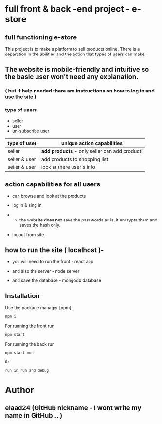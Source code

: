 # full front & back -end project - e-store

## full functioning e-store

This project is to make a platform to sell products online.
There is a separation in the abilities and the action that types of users can make.

## The website is mobile-friendly and intuitive so the basic user won't need any explanation.

### ( but if help needed there are instructions on how to log in and use the site )

### type of users

- seller
- user
- un-subscribe user

| type of user  | unique action capabilities                      |
| ------------- | ----------------------------------------------- |
| seller        | **add products** - only seller can add product! |
| seller & user | add products to shopping list                   |
| seller & user | look at there user's info                       |

## action capabilities for all users

- can browse and look at the products ​
- log in & sing in
- - the website **does not** save the passwords as is, it encrypts them and saves the hash only.

- logout from site

## how to run the site ( localhost )-

- you will need to run the front - react app
- and also the server - node server

- and save the database - mongodb database

## Installation

Use the package manager [npm].

```bash
npm i

```

For running the front run

```bash
npm start
```

For running the back run

```bash
npm start mon

Or

run in run and debug
```

# Author

## elaad24 (GitHub nickname - I wont write my name in GitHub .. )
